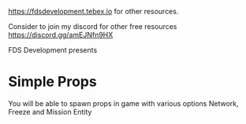 https://fdsdevelopment.tebex.io for other resources.

Consider to join my discord for other free resources https://discord.gg/amEJNfn9HX

FDS Development presents
# Simple Props

You will be able to spawn props in game with various options
Network, Freeze and Mission Entity
